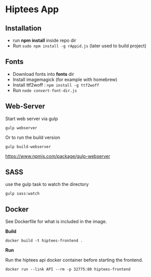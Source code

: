 # Hiptees App


## Installation
* run **npm install** inside repo dir
* Run `sudo npm install -g rAppid.js` (later used to build project)

## Fonts
* Download fonts into **fonts** dir
* Install imagemagick (for example with homebrew)
* Install ttf2woff : `npm install -g ttf2woff`
* Run `node convert-font-dir.js`

## Web-Server

Start web server via gulp

`gulp webserver`

Or to run the build version

`gulp build-webserver`

https://www.npmjs.com/package/gulp-webserver

## SASS

use the gulp task to watch the directory

`gulp sass:watch`


## Docker

See Dockerfile for what is included in the image.

**Build**

`docker build -t hiptees-frontend .`

**Run**

Run the hiptees api docker container before starting the frontend.

`docker run --link API --rm -p 32775:80 hiptees-frontend`

